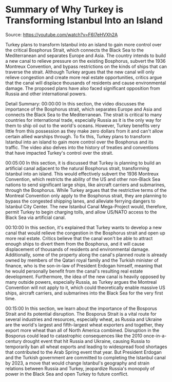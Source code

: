 # Summary of Why Turkey is Transforming Istanbul Into an Island

Source: https://youtube.com/watch?v=F6I7eHVXh2A

Turkey plans to transform Istanbul into an island to gain more control over the critical Bosphorus Strait, which connects the Black Sea to the Mediterranean and separates Europe and Asia. The country intends to build a new canal to relieve pressure on the existing Bosphorus, subvert the 1936 Montreux Convention, and bypass restrictions on the kinds of ships that can traverse the strait. Although Turkey argues that the new canal will only relieve congestion and create more real estate opportunities, critics argue that the canal will displace thousands of residents and cause environmental damage. The proposed plans have also faced significant opposition from Russia and other international powers.

Detail Summary: 
00:00:00
In this section, the video discusses the importance of the Bosphorus strait, which separates Europe and Asia and connects the Black Sea to the Mediterranean. The strait is critical to many countries for international trade, especially Russia as it is the only way for them to ship oil out to the world's oceans. However, Turkey benefits very little from this possession as they make zero dollars from it and can't allow certain allied warships through. To fix this, Turkey plans to transform Istanbul into an island to gain more control over the Bosphorus and its traffic. The video also delves into the history of treaties and conventions that have impacted Turkey's control over the strait.

00:05:00
In this section, it is discussed that Turkey is planning to build an artificial canal adjacent to the natural Bosphorus strait, transforming Istanbul into an island. This would effectively subvert the 1936 Montreux Convention, which restricts the ability of the US and other non-Black Sea nations to send significant large ships, like aircraft carriers and submarines, through the Bosphorus. While Turkey argues that the restrictive terms of the Montreal Convention only apply to the Bosphorus strait, they are planning to bypass the congested shipping lanes, and alleviate ferrying dangers to Istanbul City Center. The new Istanbul Canal Mega-Project would, therefore, permit Turkey to begin charging tolls, and allow US/NATO access to the Black Sea via artificial canal.

00:10:00
In this section, it's explained that Turkey wants to develop a new canal that would relieve the congestion in the Bosphorus strait and open up more real estate. Critics believe that the canal won't be able to attract enough ships to divert them from the Bosphorus, and it will cause displacement of thousands of residents and environmental damage. Additionally, some of the property along the canal's planned route is already owned by members of the Qatari royal family and the Turkish minister of finance, who is the son-in-law of President Erdogan himself, meaning that he would personally benefit from the canal's resulting real estate development. Furthermore, the idea of the new canal is heavily opposed by many outside powers, especially Russia, as Turkey argues the Montreal Convention will not apply to it, which could theoretically enable massive US ships, aircraft carriers, and submarines into the Black Sea for the very first time.

00:15:00
In this section, we learn about the importance of the Bosporus Strait and its potential disruption. The Bosporus Strait is a vital route for several industries and resources, especially wheat, as Russia and Ukraine are the world's largest and fifth-largest wheat exporters and together, they export more wheat than all of North America combined. Disruption in the Bosporus could lead to catastrophic consequences like the 2010 once-in-a-century drought event that hit Russia and Ukraine, causing Russia to temporarily ban all wheat exports and leading to widespread food shortages that contributed to the Arab Spring event that year. But President Erdogan and the Turkish government are committed to completing the Istanbul canal by 2023, a move that would change Istanbul's geography and strain relations between Russia and Turkey, jeopardize Russia's monopoly of power in the Black Sea and open Turkey to future conflict.

